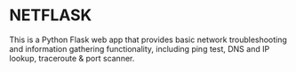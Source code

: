 # NETFLASK
This is a Python Flask web app that provides basic network troubleshooting and information gathering functionality, including ping test, DNS and IP lookup, traceroute &amp; port scanner.